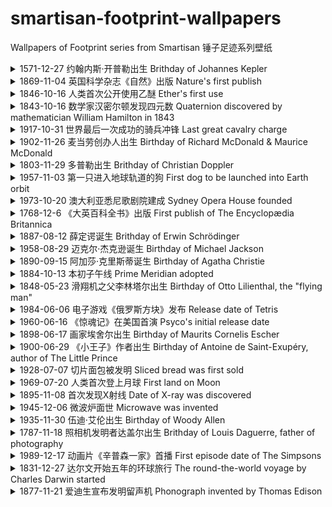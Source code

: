 # smartisan-footprint-wallpapers
Wallpapers of Footprint series from Smartisan 锤子足迹系列壁纸

<details>
  <summary>1571-12-27 约翰内斯·开普勒出生 Brithday of Johannes Kepler</summary>

  ![](wallpapers/kepler1.jpg)

  ![](wallpapers/kepler2.jpg)
</details>

<details>
  <summary>1869-11-04 英国科学杂志《自然》出版 Nature's first publish</summary>

  ![](wallpapers/nature.jpg)
</details>

<details>
  <summary>1846-10-16 人类首次公开使用乙醚 Ether's first use</summary>

  ![](wallpapers/ether.jpg)
</details>

<details>
  <summary>1843-10-16 数学家汉密尔顿发现四元数 Quaternion discovered by mathematician William Hamilton in 1843</summary>

  ![](wallpapers/quaternion.jpg)
</details>

<details>
  <summary>1917-10-31 世界最后一次成功的骑兵冲锋 Last great cavalry charge</summary>

  ![](wallpapers/charge.jpg)
</details>

<details>
  <summary>1902-11-26 麦当劳创办人出生 Birthday of Richard McDonald & Maurice McDonald</summary>

  ![](wallpapers/mcdonald1.jpg)

  ![](wallpapers/mcdonald2.jpg)
</details>

<details>
  <summary>1803-11-29 多普勒出生 Brithday of Christian Doppler</summary>

  ![](wallpapers/doppler.jpg)  
</details>

<details>
  <summary>1957-11-03 第一只进入地球轨道的狗 First dog to be launched into Earth orbit</summary>

  ![](wallpapers/dog_in_space.jpg)  
</details>

<details>
  <summary>1973-10-20 澳大利亚悉尼歌剧院建成 Sydney Opera House founded</summary>

  ![](wallpapers/opera_house.jpg)  
</details>

<details>
  <summary>1768-12-6 《大英百科全书》出版 First publish of The Encyclopædia Britannica</summary>

  ![](wallpapers/encyclopedia.jpg)  
</details>

<details>
  <summary>1887-08-12 薛定谔诞生 Brithday of Erwin Schrödinger</summary>

  ![](wallpapers/schrodinger.jpg)  
</details>

<details>
  <summary>1958-08-29 迈克尔·杰克逊诞生 Birthday of Michael Jackson</summary>

  ![](wallpapers/michael_jackson.jpg)  
</details>

<details>
  <summary>1890-09-15 阿加莎·克里斯蒂诞生 Birthday of Agatha Christie</summary>

  ![](wallpapers/agatha_christie.jpg)  
</details>

<details>
  <summary>1884-10-13 本初子午线 Prime Meridian adopted</summary>

  ![](wallpapers/prime_meridian.jpg)  
</details>

<details>
  <summary>1848-05-23 滑翔机之父李林塔尔出生 Birthday of Otto Lilienthal, the "flying man"</summary>

  ![](wallpapers/lilienthal.jpg)  
</details>

<details>
  <summary>1984-06-06 电子游戏《俄罗斯方块》发布 Release date of Tetris</summary>

  ![](wallpapers/tetris.jpg)  
</details>

<details>
  <summary>1960-06-16 《惊魂记》在美国首演 Psyco's initial release date</summary>

  ![](wallpapers/psyco.jpg)  
</details>

<details>
  <summary>1898-06-17 画家埃舍尔出生 Birthday of Maurits Cornelis Escher</summary>

  ![](wallpapers/escher.jpg)  
</details>

<details>
  <summary>1900-06-29 《小王子》作者出生 Birthday of Antoine de Saint-Exupéry, author of The Little Prince</summary>

  ![](wallpapers/little_prince.jpg)  
</details>

<details>
  <summary>1928-07-07 切片面包被发明 Sliced bread was first sold</summary>

  ![](wallpapers/sliced_bread.jpg)  
</details>

<details>
  <summary>1969-07-20 人类首次登上月球 First land on Moon</summary>

  ![](wallpapers/moon.jpg)  
</details>

<details>
  <summary>1895-11-08 首次发现X射线 Date of X-ray was discovered</summary>

  ![](wallpapers/x_ray.jpg)  
</details>

<details>
  <summary>1945-12-06 微波炉面世 Microwave was invented</summary>

  ![](wallpapers/microwave.jpg)  
</details>

<details>
  <summary>1935-11-30 伍迪·艾伦出生 Birthday of Woody Allen</summary>

  ![](wallpapers/woody_allen.jpg)  
</details>

<details>
  <summary>1787-11-18 照相机发明者达盖尔出生 Brithday of Louis Daguerre, father of photography</summary>

  ![](wallpapers/camera.jpg)  
</details>

<details>
  <summary>1989-12-17 动画片《辛普森一家》首播 First episode date of The Simpsons</summary>

  ![](wallpapers/simpson.jpg)  
</details>

<details>
  <summary>1831-12-27 达尔文开始五年的环球旅行 The round-the-world voyage by Charles Darwin started</summary>

  ![](wallpapers/darwin.jpg)  
</details>

<details>
  <summary>1877-11-21 爱迪生宣布发明留声机 Phonograph invented by Thomas Edison</summary>

  ![](wallpapers/phonograph.jpg)  
</details>
